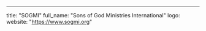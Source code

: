 ---
title: "SOGMI"
full_name: "Sons of God Ministries International"
logo: 
website: "https://www.sogmi.org"
